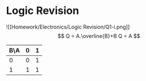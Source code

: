 # Logic Revision
![[Homework/Electronics/Logic Revision/Q1-i.png]]
$$
Q = A.\overline{B}+B
Q = A
$$

| B\A | 0   | 1   |
| --- | --- | --- |
| 0   | 0   | 1   |
| 1   | 1   | 1   |
